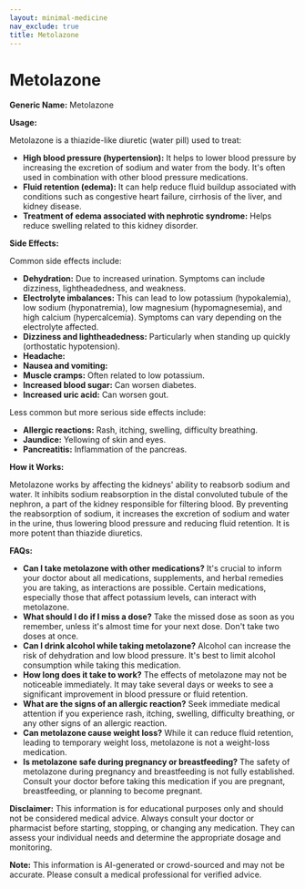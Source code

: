```yaml
---
layout: minimal-medicine
nav_exclude: true
title: Metolazone
---
```


# Metolazone

**Generic Name:** Metolazone

**Usage:**

Metolazone is a thiazide-like diuretic (water pill) used to treat:

* **High blood pressure (hypertension):** It helps to lower blood pressure by increasing the excretion of sodium and water from the body.  It's often used in combination with other blood pressure medications.
* **Fluid retention (edema):**  It can help reduce fluid buildup associated with conditions such as congestive heart failure, cirrhosis of the liver, and kidney disease.
* **Treatment of edema associated with nephrotic syndrome:** Helps reduce swelling related to this kidney disorder.


**Side Effects:**

Common side effects include:

* **Dehydration:**  Due to increased urination. Symptoms can include dizziness, lightheadedness, and weakness.
* **Electrolyte imbalances:**  This can lead to low potassium (hypokalemia), low sodium (hyponatremia), low magnesium (hypomagnesemia), and high calcium (hypercalcemia).  Symptoms can vary depending on the electrolyte affected.
* **Dizziness and lightheadedness:** Particularly when standing up quickly (orthostatic hypotension).
* **Headache:**
* **Nausea and vomiting:**
* **Muscle cramps:**  Often related to low potassium.
* **Increased blood sugar:** Can worsen diabetes.
* **Increased uric acid:** Can worsen gout.

Less common but more serious side effects include:

* **Allergic reactions:**  Rash, itching, swelling, difficulty breathing.
* **Jaundice:** Yellowing of skin and eyes.
* **Pancreatitis:** Inflammation of the pancreas.


**How it Works:**

Metolazone works by affecting the kidneys' ability to reabsorb sodium and water.  It inhibits sodium reabsorption in the distal convoluted tubule of the nephron, a part of the kidney responsible for filtering blood.  By preventing the reabsorption of sodium, it increases the excretion of sodium and water in the urine, thus lowering blood pressure and reducing fluid retention. It is more potent than thiazide diuretics.


**FAQs:**

* **Can I take metolazone with other medications?**  It's crucial to inform your doctor about all medications, supplements, and herbal remedies you are taking, as interactions are possible.  Certain medications, especially those that affect potassium levels, can interact with metolazone.
* **What should I do if I miss a dose?** Take the missed dose as soon as you remember, unless it's almost time for your next dose. Don't take two doses at once.
* **Can I drink alcohol while taking metolazone?**  Alcohol can increase the risk of dehydration and low blood pressure. It's best to limit alcohol consumption while taking this medication.
* **How long does it take to work?** The effects of metolazone may not be noticeable immediately. It may take several days or weeks to see a significant improvement in blood pressure or fluid retention.
* **What are the signs of an allergic reaction?**  Seek immediate medical attention if you experience rash, itching, swelling, difficulty breathing, or any other signs of an allergic reaction.
* **Can metolazone cause weight loss?** While it can reduce fluid retention, leading to temporary weight loss, metolazone is not a weight-loss medication.
* **Is metolazone safe during pregnancy or breastfeeding?**  The safety of metolazone during pregnancy and breastfeeding is not fully established. Consult your doctor before taking this medication if you are pregnant, breastfeeding, or planning to become pregnant.


**Disclaimer:** This information is for educational purposes only and should not be considered medical advice.  Always consult your doctor or pharmacist before starting, stopping, or changing any medication.  They can assess your individual needs and determine the appropriate dosage and monitoring.


**Note:** This information is AI-generated or crowd-sourced and may not be accurate. Please consult a medical professional for verified advice.
